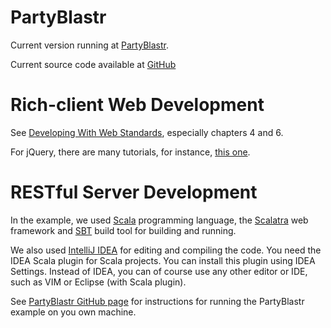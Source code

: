 PartyBlastr
===========

Current version running at [PartyBlastr](http://partyblastr.com).

Current source code available at [GitHub](http://github.com/raimohanska/partyblastr)

Rich-client Web Development
===========================

See [Developing With Web Standards](http://www.456bereastreet.com/lab/developing_with_web_standards/), especially chapters 4 and 6.

For jQuery, there are many tutorials, for instance, [this one](http://docs.jquery.com/Tutorials:Getting_Started_with_jQuery).

RESTful Server Development
==========================

In the example, we used [Scala](http://www.scala-lang.org/) programming language, the
[Scalatra](https://github.com/scalatra/scalatra) web framework and [SBT](https://github.com/harrah/xsbt/wiki) build tool
for building and running.

We also used [IntelliJ IDEA](http://www.jetbrains.com/idea/) for editing and compiling the code.
You need the IDEA Scala plugin for Scala projects. You can install this plugin using IDEA Settings. Instead of IDEA,
you can of course use any other editor or IDE, such as VIM or Eclipse (with Scala plugin).

See [PartyBlastr GitHub page](http://github.com/raimohanska/partyblastr) for instructions for running the PartyBlastr
example on you own machine.